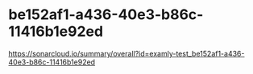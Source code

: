 # be152af1-a436-40e3-b86c-11416b1e92ed
https://sonarcloud.io/summary/overall?id=examly-test_be152af1-a436-40e3-b86c-11416b1e92ed
